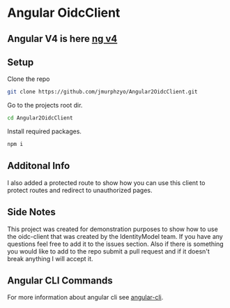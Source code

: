 # Angular OidcClient
## Angular V4 is here [ng v4](https://github.com/jmurphzyo/Angular2OidcClient/tree/ng4)

## Setup
Clone the repo
```bash
git clone https://github.com/jmurphzyo/Angular2OidcClient.git
```
Go to the projects root dir.
```bash
cd Angular2OidcClient
```
Install required packages.
```bash
npm i
```

## Additonal Info
I also added a protected route to show how you can use this client to protect routes and redirect to unauthorized pages.


##  Side Notes
This project was created for demonstration purposes to show how to use the oidc-client that was created by the IdentityModel team. If you have any questions feel free to add it to the issues section. Also if there is something you would like to add to the repo submit a pull request and if it doesn't break anything I will accept it.
    


## Angular CLI Commands
For more information about angular cli see [angular-cli](https://github.com/angular/angular-cli/wiki#additional-commands).

